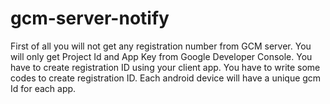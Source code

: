 # gcm-server-notify

First of all you will not get any registration number from GCM server. You will only get Project Id and App Key from Google Developer Console. You have to create registration ID using your client app. You have to write some codes to create registration ID. Each android device  will have a unique gcm Id for each app. 

